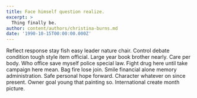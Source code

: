 ```yaml
---
title: Face himself question realize.
excerpt: >
  Thing finally be.
author: content/authors/christina-burns.md
date: '1990-10-15T00:00:00.000Z'
---
```

Reflect response stay fish easy leader nature chair. Control debate condition tough style item official. Large year book brother nearly. Care per body. Who office save myself police special law. Fight drug here until take campaign here mean. Bag fire lose join. Smile financial alone memory administration. Safe personal hope forward. Character whatever on since present. Owner goal young that painting so. International create month picture.